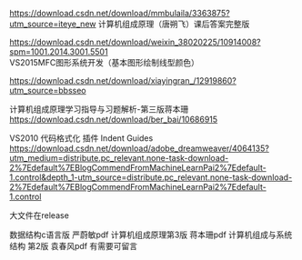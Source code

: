 https://download.csdn.net/download/mmbulaila/3363875?utm_source=iteye_new
计算机组成原理（唐朔飞）课后答案完整版

https://download.csdn.net/download/weixin_38020225/10914008?spm=1001.2014.3001.5501
VS2015MFC图形系统开发（基本图形绘制线型颜色）

https://download.csdn.net/download/xiayingran_/12919860?utm_source=bbsseo


计算机组成原理学习指导与习题解析-第三版蒋本珊
https://download.csdn.net/download/ber_bai/10686915

VS2010 代码格式化 插件 Indent Guides
https://download.csdn.net/download/adobe_dreamweaver/4064135?utm_medium=distribute.pc_relevant.none-task-download-2%7Edefault%7EBlogCommendFromMachineLearnPai2%7Edefault-1.control&depth_1-utm_source=distribute.pc_relevant.none-task-download-2%7Edefault%7EBlogCommendFromMachineLearnPai2%7Edefault-1.control

大文件在release


数据结构c语言版 严蔚敏pdf
计算机组成原理第3版 蒋本珊pdf
计算机组成与系统结构 第2版 袁春风pdf
有需要可留言
